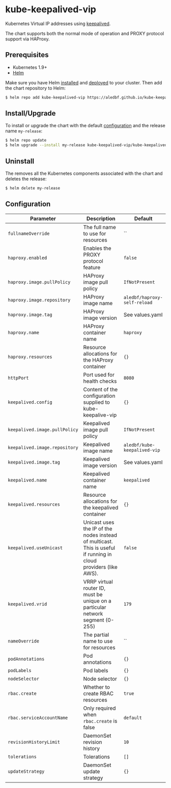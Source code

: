 # kube-keepalived-vip

Kubernetes Virtual IP addresses using [keepalived](http://www.keepalived.org).

The chart supports both the normal mode of operation and PROXY protocol support via HAProxy.

## Prerequisites

- Kubernetes 1.9+
- [Helm](https://helm.sh)

Make sure you have Helm [installed](https://helm.sh/docs/using_helm/#installing-helm) and
[deployed](https://helm.sh/docs/using_helm/#installing-tiller) to your cluster. Then add
the chart repository to Helm:

```bash
$ helm repo add kube-keepalived-vip https://aledbf.github.io/kube-keepalived-vip/
```

## Install/Upgrade

To install or upgrade the chart with the default [configuration](#Configuration) and the release name `my-release`:

```bash
$ helm repo update
$ helm upgrade --install my-release kube-keepalived-vip/kube-keepalived-vip
```

## Uninstall

The removes all the Kubernetes components associated with the chart and deletes the release:

```bash
$ helm delete my-release
```

## Configuration

| Parameter | Description | Default |
|-----------|-------------|---------|
| `fullnameOverride` | The full name to use for resources | `` |
| `haproxy.enabled` | Enables the PROXY protocol feature | `false` |
| `haproxy.image.pullPolicy` | HAProxy image pull policy | `IfNotPresent` |
| `haproxy.image.repository` | HAProxy image name | `aledbf/haproxy-self-reload` |
| `haproxy.image.tag` | HAProxy image version | See values.yaml |
| `haproxy.name` | HAProxy container name | `haproxy` |
| `haproxy.resources` | Resource allocations for the HAProxy container | `{}` |
| `httpPort` | Port used for health checks | `8080` |
| `keepalived.config` | Content of the configuration supplied to kube-keepalive-vip | `{}` |
| `keepalived.image.pullPolicy` | Keepalived image pull policy | `IfNotPresent` |
| `keepalived.image.repository` | Keepalived image name | `aledbf/kube-keepalived-vip` |
| `keepalived.image.tag` | Keepalived image version | See values.yaml |
| `keepalived.name` | Keepalived container name | `keepalived` |
| `keepalived.resources` | Resource allocations for the keepalived container | `{}` |
| `keepalived.useUnicast` | Unicast uses the IP of the nodes instead of multicast. This is useful if running in cloud providers (like AWS). | `false` |
| `keepalived.vrid` | VRRP virtual router ID, must be unique on a particular network segment (0-255) | `179` |
| `nameOverride` | The partial name to use for resources | `` |
| `podAnnotations` | Pod annotations | `{}` |
| `podLabels` | Pod labels | `{}` |
| `nodeSelector` | Node selector | `{}` |
| `rbac.create` | Whether to create RBAC resources | `true` |
| `rbac.serviceAccountName` | Only required when `rbac.create` is false | `default` |
| `revisionHistoryLimit` | DaemonSet revision history | `10` |
| `tolerations` | Tolerations | `[]` |
| `updateStrategy` | DaemonSet update strategy | `{}` |
